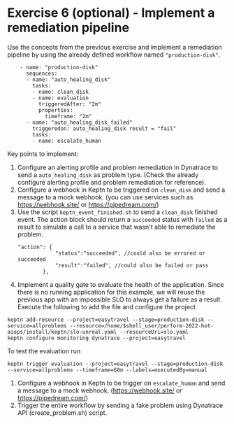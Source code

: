 # Exercise 6 (optional) - Implement a remediation pipeline

Use the concepts from the previous exercise and implement a remediation pipeline by using the already defined workflow named `"production-disk"`. 
```(yaml)
    - name: "production-disk"
      sequences:
      - name: "auto_healing_disk"
        tasks:
        - name: clean_disk
        - name: evaluation
          triggeredAfter: "2m"
          properties:
            timeframe: "2m"
      - name: "auto_healing_disk_failed"
        triggeredon: auto_healing_disk result = "fail"
        tasks:
        - name: escalate_human
```
Key points to implement:

1. Configure an alerting profile and problem remediation in Dynatrace to send a `auto_healing_disk` as problem type. (Check the already configure alerting profile and problem remediation for reference).
1. Configure a webhook in Keptn to be triggered on `clean_disk` and send a message to a mock webhook. (you can use services such as https://webhook.site/ or https://pipedream.com/)
1. Use the script `keptn_event_finished.sh` to send a `clean_disk` finished event. The action block should return a `succeeded` status with `failed` as a result to simulate a call to a service that wasn't able to remediate the problem.
    ```
    "action": {
                "status":"succeeded", //could also be errored or succeeded
                "result":"failed", //could also be failed or pass
            },
    ```
1. Implement a quality gate to evaluate the health of the application. Since there is no running application for this example, we will reuse the previous app with an impossible SLO to always get a failure as a result. Execute the following to add the file and configure the project
```
keptn add-resource --project=easytravel --stage=production-disk --service=allproblems --resource=/home/$shell_user/perform-2022-hot-aiops/install/keptn/slo-unreal.yaml --resourceUri=slo.yaml
keptn configure monitoring dynatrace --project=easytravel
```
To test the evaluation run
```
keptn trigger evaluation --project=easytravel --stage=production-disk --service=allproblems --timeframe=60m --labels=executedBy=manual
```

1. Configure a webhook in Keptn to be trigger on `escalate_human` and send a message to a mock webhook. (https://webhook.site/ or https://pipedream.com/)
1. Trigger the entire workflow by sending a fake problem using Dynatrace API (create_problem.sh) script.







